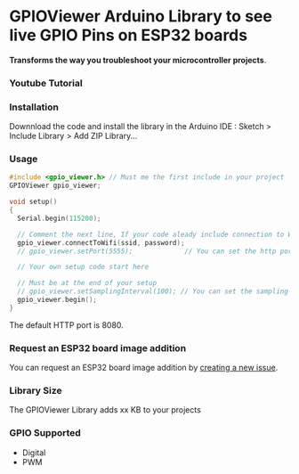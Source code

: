 # GPIOViewer Arduino Library to see live GPIO Pins on ESP32 boards

**Transforms the way you troubleshoot your microcontroller projects**.

### Youtube Tutorial

### Installation

Downnload the code and install the library in the Arduino IDE : Sketch > Include Library > Add ZIP Library...

### Usage

```c
#include <gpio_viewer.h> // Must me the first include in your project
GPIOViewer gpio_viewer;

void setup()
{
  Serial.begin(115200);

  // Comment the next line, If your code aleady include connection to Wifi
  gpio_viewer.connectToWifi(ssid, password);
  // gpio_viewer.setPort(5555);             // You can set the http port

  // Your own setup code start here

  // Must be at the end of your setup
  // gpio_viewer.setSamplingInterval(100); // You can set the sampling interval in ms
  gpio_viewer.begin();
}
```
The default HTTP port is 8080.

### Request an ESP32 board image addition

You can request an ESP32 board image addition by [creating a new issue](https://github.com/thelastoutpostworkshop/gpio_viewer/issues).

### Library Size

The GPIOViewer Library adds xx KB to your projects

### GPIO Supported

- Digital
- PWM
